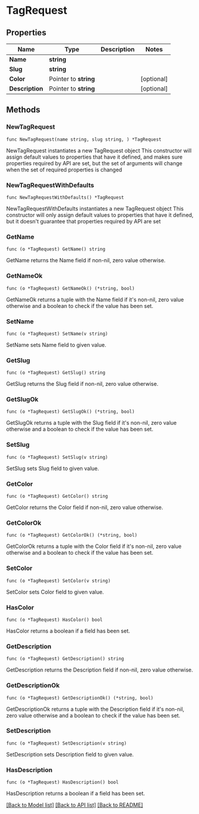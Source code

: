 # TagRequest

## Properties

Name | Type | Description | Notes
------------ | ------------- | ------------- | -------------
**Name** | **string** |  | 
**Slug** | **string** |  | 
**Color** | Pointer to **string** |  | [optional] 
**Description** | Pointer to **string** |  | [optional] 

## Methods

### NewTagRequest

`func NewTagRequest(name string, slug string, ) *TagRequest`

NewTagRequest instantiates a new TagRequest object
This constructor will assign default values to properties that have it defined,
and makes sure properties required by API are set, but the set of arguments
will change when the set of required properties is changed

### NewTagRequestWithDefaults

`func NewTagRequestWithDefaults() *TagRequest`

NewTagRequestWithDefaults instantiates a new TagRequest object
This constructor will only assign default values to properties that have it defined,
but it doesn't guarantee that properties required by API are set

### GetName

`func (o *TagRequest) GetName() string`

GetName returns the Name field if non-nil, zero value otherwise.

### GetNameOk

`func (o *TagRequest) GetNameOk() (*string, bool)`

GetNameOk returns a tuple with the Name field if it's non-nil, zero value otherwise
and a boolean to check if the value has been set.

### SetName

`func (o *TagRequest) SetName(v string)`

SetName sets Name field to given value.


### GetSlug

`func (o *TagRequest) GetSlug() string`

GetSlug returns the Slug field if non-nil, zero value otherwise.

### GetSlugOk

`func (o *TagRequest) GetSlugOk() (*string, bool)`

GetSlugOk returns a tuple with the Slug field if it's non-nil, zero value otherwise
and a boolean to check if the value has been set.

### SetSlug

`func (o *TagRequest) SetSlug(v string)`

SetSlug sets Slug field to given value.


### GetColor

`func (o *TagRequest) GetColor() string`

GetColor returns the Color field if non-nil, zero value otherwise.

### GetColorOk

`func (o *TagRequest) GetColorOk() (*string, bool)`

GetColorOk returns a tuple with the Color field if it's non-nil, zero value otherwise
and a boolean to check if the value has been set.

### SetColor

`func (o *TagRequest) SetColor(v string)`

SetColor sets Color field to given value.

### HasColor

`func (o *TagRequest) HasColor() bool`

HasColor returns a boolean if a field has been set.

### GetDescription

`func (o *TagRequest) GetDescription() string`

GetDescription returns the Description field if non-nil, zero value otherwise.

### GetDescriptionOk

`func (o *TagRequest) GetDescriptionOk() (*string, bool)`

GetDescriptionOk returns a tuple with the Description field if it's non-nil, zero value otherwise
and a boolean to check if the value has been set.

### SetDescription

`func (o *TagRequest) SetDescription(v string)`

SetDescription sets Description field to given value.

### HasDescription

`func (o *TagRequest) HasDescription() bool`

HasDescription returns a boolean if a field has been set.


[[Back to Model list]](../README.md#documentation-for-models) [[Back to API list]](../README.md#documentation-for-api-endpoints) [[Back to README]](../README.md)


